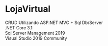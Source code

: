 # LojaVirtual
 
CRUD Utilizando ASP.NET MVC + Sql Db/Server<br>
.NET Core 3.1<br>
Sql Server Management 2019<br>
Visual Studio 2019 Community 
